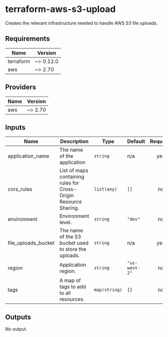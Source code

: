 
# terraform-aws-s3-upload

Creates the relevant infrastructure needed to handle AWS S3 file uploads.

<!-- BEGINNING OF PRE-COMMIT-TERRAFORM DOCS HOOK -->
## Requirements

| Name | Version |
|------|---------|
| terraform | ~> 0.12.0 |
| aws | ~> 2.70 |

## Providers

| Name | Version |
|------|---------|
| aws | ~> 2.70 |

## Inputs

| Name | Description | Type | Default | Required |
|------|-------------|------|---------|:--------:|
| application\_name | The name of the application | `string` | n/a | yes |
| cors\_rules | List of maps containing rules for Cross-Origin Resource Sharing. | `list(any)` | `[]` | no |
| environment | Environment level. | `string` | `"dev"` | no |
| file\_uploads\_bucket | The name of the S3 bucket used to store the uploads. | `string` | n/a | yes |
| region | Application region. | `string` | `"us-west-2"` | no |
| tags | A map of tags to add to all resources. | `map(string)` | `{}` | no |

## Outputs

No output.

<!-- END OF PRE-COMMIT-TERRAFORM DOCS HOOK -->
